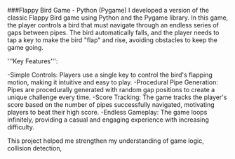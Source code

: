 ###Flappy Bird Game - Python (Pygame)
I developed a version of the classic Flappy Bird game using Python and the Pygame library. In this game, the player controls a bird that must navigate through an endless series of gaps between pipes. The bird automatically falls, and the player needs to tap a key to make the bird "flap" and rise, avoiding obstacles to keep the game going.

'''Key Features''':

-Simple Controls: Players use a single key to control the bird's flapping motion, making it intuitive and easy to play.
-Procedural Pipe Generation: Pipes are procedurally generated with random gap positions to create a unique challenge every time.
-Score Tracking: The game tracks the player's score based on the number of pipes successfully navigated, motivating players to beat their high score.
-Endless Gameplay: The game loops infinitely, providing a casual and engaging experience with increasing difficulty.

This project helped me strengthen my understanding of game logic, collision detection,
